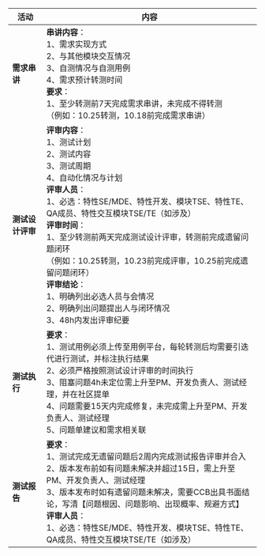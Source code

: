 



| 活动             | 内容                                                         |
| ---------------- | ------------------------------------------------------------ |
| **需求串讲**     | **串讲内容**：<br />1、需求实现方式<br />2、与其他模块交互情况<br />3、自测情况与自测用例<br />4、需求预计转测时间<br />**要求**：<br />1、至少转测前7天完成需求串讲，未完成不得转测<br />（例如：10.25转测，10.18前完成需求串讲） |
| **测试设计评审** | **评审内容**：<br />1、测试计划<br />2、测试内容<br />3、测试周期<br />4、自动化情况与计划<br />**评审人员**：<br />1、必选：特性SE/MDE、特性开发、模块TSE、特性TE、QA成员、特性交互模块TSE/TE（如涉及）<br />**评审时间**：<br />1、至少转测前两天完成测试设计评审，转测前完成遗留问题闭环<br />（例如：10.25转测，10.23前完成评审，10.25前完成遗留问题闭环）<br />**评审结论**：<br />1、明确列出必选人员与会情况<br />2、明确列出问题提出人与闭环情况<br />3、48h内发出评审纪要 |
| **测试执行**     | **要求**：<br />1、测试用例必须上传至用例平台，每轮转测后均需要引迭代进行测试，并标注执行结果<br />2、必须严格按照测试设计评审的时间执行<br />3、阻塞问题4h未定位需上升至PM、开发负责人、测试经理，并在社区提单<br />4、问题需要15天内完成修复，未完成需上升至PM、开发负责人、测试经理<br />5、问题单建议和需求相关联 |
| **测试报告**     | **要求**：<br />1、测试完成无遗留问题后2周内完成测试报告评审并合入<br />2、版本发布前如有问题未解决并超过15日，需上升至PM、开发负责人、测试经理<br />3、版本发布时如有遗留问题未解决，需要CCB出具书面结论，写清【问题根因、问题影响、出现概率、规避方式】<br />**评审人员**：<br />1、必选：特性SE/MDE、特性开发、模块TSE、特性TE、QA成员、特性交互模块TSE/TE（如涉及） |
